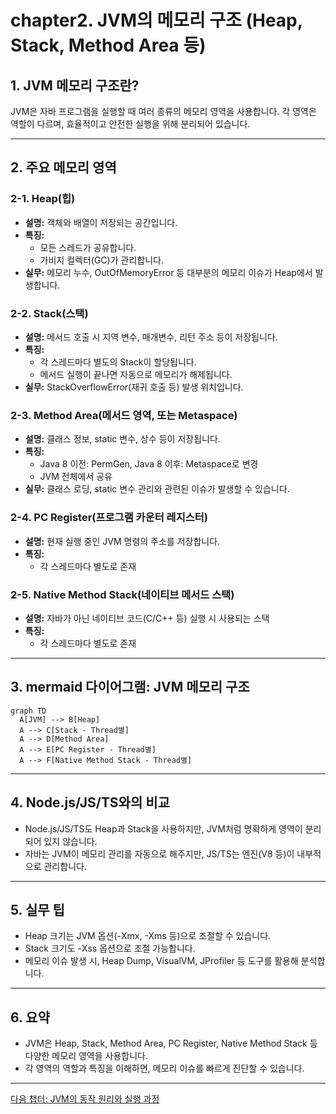 # chapter2. JVM의 메모리 구조 (Heap, Stack, Method Area 등)

## 1. JVM 메모리 구조란?
JVM은 자바 프로그램을 실행할 때 여러 종류의 메모리 영역을 사용합니다. 각 영역은 역할이 다르며, 효율적이고 안전한 실행을 위해 분리되어 있습니다.

---

## 2. 주요 메모리 영역

### 2-1. Heap(힙)
- **설명:** 객체와 배열이 저장되는 공간입니다.
- **특징:**
  - 모든 스레드가 공유합니다.
  - 가비지 컬렉터(GC)가 관리합니다.
- **실무:** 메모리 누수, OutOfMemoryError 등 대부분의 메모리 이슈가 Heap에서 발생합니다.

### 2-2. Stack(스택)
- **설명:** 메서드 호출 시 지역 변수, 매개변수, 리턴 주소 등이 저장됩니다.
- **특징:**
  - 각 스레드마다 별도의 Stack이 할당됩니다.
  - 메서드 실행이 끝나면 자동으로 메모리가 해제됩니다.
- **실무:** StackOverflowError(재귀 호출 등) 발생 위치입니다.

### 2-3. Method Area(메서드 영역, 또는 Metaspace)
- **설명:** 클래스 정보, static 변수, 상수 등이 저장됩니다.
- **특징:**
  - Java 8 이전: PermGen, Java 8 이후: Metaspace로 변경
  - JVM 전체에서 공유
- **실무:** 클래스 로딩, static 변수 관리와 관련된 이슈가 발생할 수 있습니다.

### 2-4. PC Register(프로그램 카운터 레지스터)
- **설명:** 현재 실행 중인 JVM 명령의 주소를 저장합니다.
- **특징:**
  - 각 스레드마다 별도로 존재

### 2-5. Native Method Stack(네이티브 메서드 스택)
- **설명:** 자바가 아닌 네이티브 코드(C/C++ 등) 실행 시 사용되는 스택
- **특징:**
  - 각 스레드마다 별도로 존재

---

## 3. mermaid 다이어그램: JVM 메모리 구조
```mermaid
graph TD
  A[JVM] --> B[Heap]
  A --> C[Stack - Thread별]
  A --> D[Method Area]
  A --> E[PC Register - Thread별]
  A --> F[Native Method Stack - Thread별]
```

---

## 4. Node.js/JS/TS와의 비교
- Node.js/JS/TS도 Heap과 Stack을 사용하지만, JVM처럼 명확하게 영역이 분리되어 있지 않습니다.
- 자바는 JVM이 메모리 관리를 자동으로 해주지만, JS/TS는 엔진(V8 등)이 내부적으로 관리합니다.

---

## 5. 실무 팁
- Heap 크기는 JVM 옵션(-Xmx, -Xms 등)으로 조절할 수 있습니다.
- Stack 크기도 -Xss 옵션으로 조절 가능합니다.
- 메모리 이슈 발생 시, Heap Dump, VisualVM, JProfiler 등 도구를 활용해 분석합니다.

---

## 6. 요약
- JVM은 Heap, Stack, Method Area, PC Register, Native Method Stack 등 다양한 메모리 영역을 사용합니다.
- 각 영역의 역할과 특징을 이해하면, 메모리 이슈를 빠르게 진단할 수 있습니다.

---

[다음 챕터: JVM의 동작 원리와 실행 과정](./chapter3.%20JVM%EC%9D%98%20%EB%8F%99%EC%9E%91%20%EC%9B%90%EB%A6%AC%EC%99%80%20%EC%8B%A4%ED%96%89%20%EA%B3%BC%EC%A0%95.md)
